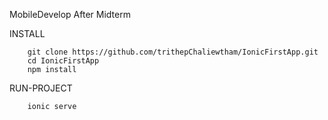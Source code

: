 MobileDevelop After Midterm

  INSTALL 

		git clone https://github.com/trithepChaliewtham/IonicFirstApp.git
		cd IonicFirstApp
		npm install

  RUN-PROJECT
  
		ionic serve
